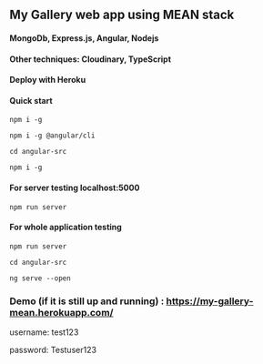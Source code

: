 ## My Gallery web app using MEAN stack
#### MongoDb, Express.js, Angular, Nodejs
#### Other techniques: Cloudinary, TypeScript
#### Deploy with Heroku

#### Quick start 
`npm i -g`

`npm i -g @angular/cli`

`cd angular-src`

`npm i -g`
#### For server testing localhost:5000
`npm run server`
#### For whole application testing
`npm run server`

`cd angular-src`

`ng serve --open`
### Demo (if it is still up and running) : https://my-gallery-mean.herokuapp.com/

username: test123

password: Testuser123
 
